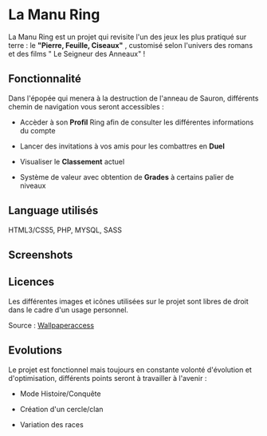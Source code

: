 # La Manu Ring 
 
 La Manu Ring est un projet qui revisite l'un des jeux les plus pratiqué sur terre : le **"Pierre, Feuille, Ciseaux"** , customisé selon l'univers  des romans et des films 
 " Le Seigneur des Anneaux" ! 
 
 ## Fonctionnalité
 
 Dans l'épopée qui menera à la destruction de l'anneau de Sauron, différents chemin de navigation vous seront accessibles :
 
 - Accèder à son **Profil** Ring afin de consulter les différentes informations du compte 
 
 - Lancer des invitations à vos amis pour les combattres en **Duel**
 
 - Visualiser le **Classement** actuel 
 
 - Système de valeur avec obtention de **Grades** à certains palier de niveaux 
 
 
 ## Language utilisés 
 
 HTML3/CSS5, PHP, MYSQL, SASS
 
## Screenshots

## Licences 

Les différentes images et icônes utilisées sur le projet sont libres de droit dans le cadre d'un usage personnel.

Source : [Wallpaperaccess](https://wallpaperaccess.com/lord-of-the-rings-minimalist#related)

## Evolutions

Le projet est fonctionnel mais toujours en constante volonté d'évolution et d'optimisation, différents points seront à travailler à l'avenir :

- Mode Histoire/Conquête

- Création d'un cercle/clan

- Variation des races 


 
